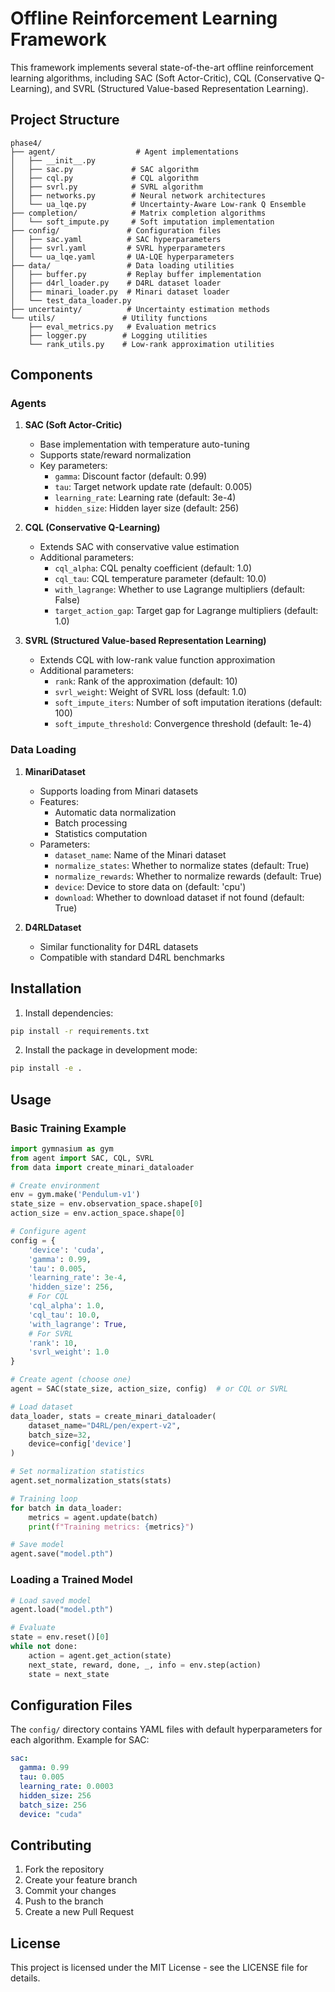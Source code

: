 # Offline Reinforcement Learning Framework

This framework implements several state-of-the-art offline reinforcement learning algorithms, including SAC (Soft Actor-Critic), CQL (Conservative Q-Learning), and SVRL (Structured Value-based Representation Learning).

## Project Structure

```
phase4/
├── agent/                  # Agent implementations
│   ├── __init__.py
│   ├── sac.py             # SAC algorithm
│   ├── cql.py             # CQL algorithm
│   ├── svrl.py            # SVRL algorithm
│   ├── networks.py        # Neural network architectures
│   └── ua_lqe.py          # Uncertainty-Aware Low-rank Q Ensemble
├── completion/            # Matrix completion algorithms
│   └── soft_impute.py     # Soft imputation implementation
├── config/               # Configuration files
│   ├── sac.yaml          # SAC hyperparameters
│   ├── svrl.yaml         # SVRL hyperparameters
│   └── ua_lqe.yaml       # UA-LQE hyperparameters
├── data/                 # Data loading utilities
│   ├── buffer.py         # Replay buffer implementation
│   ├── d4rl_loader.py    # D4RL dataset loader
│   ├── minari_loader.py  # Minari dataset loader
│   └── test_data_loader.py
├── uncertainty/          # Uncertainty estimation methods
└── utils/               # Utility functions
    ├── eval_metrics.py   # Evaluation metrics
    ├── logger.py        # Logging utilities
    └── rank_utils.py    # Low-rank approximation utilities
```

## Components

### Agents

1. **SAC (Soft Actor-Critic)**
   - Base implementation with temperature auto-tuning
   - Supports state/reward normalization
   - Key parameters:
     * `gamma`: Discount factor (default: 0.99)
     * `tau`: Target network update rate (default: 0.005)
     * `learning_rate`: Learning rate (default: 3e-4)
     * `hidden_size`: Hidden layer size (default: 256)

2. **CQL (Conservative Q-Learning)**
   - Extends SAC with conservative value estimation
   - Additional parameters:
     * `cql_alpha`: CQL penalty coefficient (default: 1.0)
     * `cql_tau`: CQL temperature parameter (default: 10.0)
     * `with_lagrange`: Whether to use Lagrange multipliers (default: False)
     * `target_action_gap`: Target gap for Lagrange multipliers (default: 1.0)

3. **SVRL (Structured Value-based Representation Learning)**
   - Extends CQL with low-rank value function approximation
   - Additional parameters:
     * `rank`: Rank of the approximation (default: 10)
     * `svrl_weight`: Weight of SVRL loss (default: 1.0)
     * `soft_impute_iters`: Number of soft imputation iterations (default: 100)
     * `soft_impute_threshold`: Convergence threshold (default: 1e-4)

### Data Loading

1. **MinariDataset**
   - Supports loading from Minari datasets
   - Features:
     * Automatic data normalization
     * Batch processing
     * Statistics computation
   - Parameters:
     * `dataset_name`: Name of the Minari dataset
     * `normalize_states`: Whether to normalize states (default: True)
     * `normalize_rewards`: Whether to normalize rewards (default: True)
     * `device`: Device to store data on (default: 'cpu')
     * `download`: Whether to download dataset if not found (default: True)

2. **D4RLDataset**
   - Similar functionality for D4RL datasets
   - Compatible with standard D4RL benchmarks

## Installation

1. Install dependencies:
```bash
pip install -r requirements.txt
```

2. Install the package in development mode:
```bash
pip install -e .
```

## Usage

### Basic Training Example

```python
import gymnasium as gym
from agent import SAC, CQL, SVRL
from data import create_minari_dataloader

# Create environment
env = gym.make('Pendulum-v1')
state_size = env.observation_space.shape[0]
action_size = env.action_space.shape[0]

# Configure agent
config = {
    'device': 'cuda',
    'gamma': 0.99,
    'tau': 0.005,
    'learning_rate': 3e-4,
    'hidden_size': 256,
    # For CQL
    'cql_alpha': 1.0,
    'cql_tau': 10.0,
    'with_lagrange': True,
    # For SVRL
    'rank': 10,
    'svrl_weight': 1.0
}

# Create agent (choose one)
agent = SAC(state_size, action_size, config)  # or CQL or SVRL

# Load dataset
data_loader, stats = create_minari_dataloader(
    dataset_name="D4RL/pen/expert-v2",
    batch_size=32,
    device=config['device']
)

# Set normalization statistics
agent.set_normalization_stats(stats)

# Training loop
for batch in data_loader:
    metrics = agent.update(batch)
    print(f"Training metrics: {metrics}")

# Save model
agent.save("model.pth")
```

### Loading a Trained Model

```python
# Load saved model
agent.load("model.pth")

# Evaluate
state = env.reset()[0]
while not done:
    action = agent.get_action(state)
    next_state, reward, done, _, info = env.step(action)
    state = next_state
```

## Configuration Files

The `config/` directory contains YAML files with default hyperparameters for each algorithm. Example for SAC:

```yaml
sac:
  gamma: 0.99
  tau: 0.005
  learning_rate: 0.0003
  hidden_size: 256
  batch_size: 256
  device: "cuda"
```

## Contributing

1. Fork the repository
2. Create your feature branch
3. Commit your changes
4. Push to the branch
5. Create a new Pull Request

## License

This project is licensed under the MIT License - see the LICENSE file for details. 